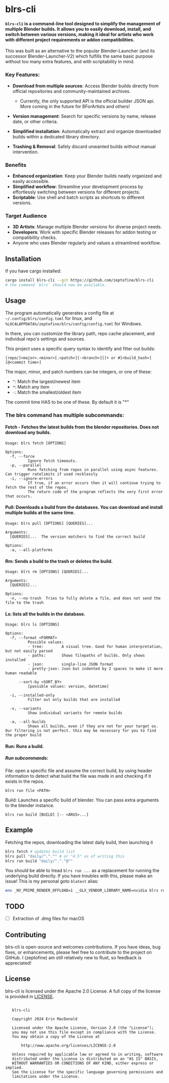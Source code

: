 # blrs-cli

#### `blrs-cli` is a command-line tool designed to simplify the management of multiple Blender builds. It allows you to easily download, install, and switch between various versions, making it ideal for artists who work with different project requirements or addon compatibilities.

This was built as an alternative to the popular Blender-Launcher (and its successor Blender-Launcher-V2) which fulfills
the same basic purpose without too many extra features, and with scriptability in mind.

### Key Features:

- **Download from multiple sources**: Access Blender builds directly from official repositories and community-maintained archives.
    - Currently, the only supported API is the official builder JSON api. More coming in the future for BForArtists and others!

- **Version management**: Search for specific versions by name, release date, or other criteria.
- **Simplified installation**: Automatically extract and organize downloaded builds within a dedicated library directory.
- **Trashing & Removal**: Safely discard unwanted builds without manual intervention.

### Benefits

- **Enhanced organization**: Keep your Blender builds neatly organized and easily accessible.
- **Simplified workflow**: Streamline your development process by effortlessly switching between versions for different projects.
- **Scriptable**: Use shell and batch scripts as shortcuts to different versions.


### Target Audience

- **3D Artists**: Manage multiple Blender versions for diverse project needs.
- **Developers**: Work with specific Blender releases for addon testing or compatibility checks.
- Anyone who uses Blender regularly and values a streamlined workflow.

## Installation
If you have cargo installed:
```sh
cargo install blrs-cli --git https://github.com/zeptofine/blrs-cli
# the command `blrs` should now be available.
```

## Usage

The program automatically generates a config file at `~/.config/blrs/config.toml` for linux, and `%LOCALAPPDATA%/zeptofine/blrs/config/config.toml` for Windows.

In there, you can customize the library path, repo cache placement, and individual repo's settings and sources.

This project uses a specific query syntax to identify and filter out builds:
```
[repo/]<major>.<minor>[.<patch>][-<branch>][[+ or #]<build_hash>][@<commit time>]
```

The major, minor, and patch numbers can be integers, or one of these:
- `^`: Match the largest/newest item
- `*`: Match any item
- `-`: Match the smallest/oldest item

The commit time HAS to be one of these. By default it is "*"

### The blrs command has multiple subcommands:

#### Fetch - Fetches the latest builds from the blender repositories. Does not download any builds.
```
Usage: blrs fetch [OPTIONS]

Options:
  -f, --force
          Ignore fetch timeouts. 
  -p, --parallel
          Runs fetching from repos in parallel using async features. Can trigger ratelimits if used recklessly
  -i, --ignore-errors
          If true, if an error occurs then it will continue trying to fetch the rest of the repos.
          The return code of the program reflects the very first error that occurs.
```

#### Pull: Downloads a build from the databases. You can download and install multiple builds at the same time.
```
Usage: blrs pull [OPTIONS] [QUERIES]...

Arguments:
  [QUERIES]...  The version matchers to find the correct build

Options:
  -a, --all-platforms  
```

#### Rm: Sends a build to the trash or deletes the build.
```
Usage: blrs rm [OPTIONS] [QUERIES]...

Arguments:
  [QUERIES]...  

Options:
  -n, --no-trash  Tries to fully delete a file, and does not send the file to the trash
```

#### Ls: lists all the builds in the database.
```
Usage: blrs ls [OPTIONS]

Options:
  -f, --format <FORMAT>
          Possible values:
          - tree:        A visual tree. Good for human interpretation, but not easily parsed
          - paths:       Shows filepaths of builds. Only shows installed
          - json:        single-line JSON format
          - pretty-json: Json but indented by 2 spaces to make it more human readable

      --sort-by <SORT_BY>
          [possible values: version, datetime]

  -i, --installed-only
          Filter out only builds that are installed

  -v, --variants
          Show individual variants for remote builds

  -a, --all-builds
          Shows all builds, even if they are not for your target os. Our filtering is not perfect. this may be necessary for you to find the proper build
```

#### Run: Runs a build.
##### Run subcommands:

File: open a specific file and assume the correct build, by using header information to detect what build the file was made in and checking if it exists in the repos.

`blrs run file <PATH>` 

Build: Launches a specific build of blender. You can pass extra arguments to the blender instance. 

`blrs run build [BUILD] [-- <ARGS>...]`

## Example

Fetching the repos, downloading the latest daily build, then launching it

```bash
blrs fetch # updates build list
blrs pull "daily/^.^.^" # or "4.5" as of writing this 
blrs run build "daily/^.^.^@^"
```

You should be able to tread `blrs run ...` as a replacement for running the underlying build directly. If you have troubles with this, please make an issue! This is my personal goto `blatest` alias:


```bash
env _NV_PRIME_RENDER_OFFLOAD=1 __GLX_VENDOR_LIBRARY_NAME=nvidia blrs run build daily/^.^.^@^ --
```



## TODO

- [ ] Extraction of .dmg files for macOS


## Contributing

blrs-cli is open-source and welcomes contributions. If you have ideas, bug fixes, or enhancements, please feel free to contribute to the project on GitHub. I (zeptofine) am still relatively new to Rust, so feedback is appreciated!




License
---
blrs-cli is licensed under the Apache 2.0 License. A full copy of the license is provided in [LICENSE](LICENSE).

```

   blrs-cli

   Copyright 2024 Erin MacDonald

   Licensed under the Apache License, Version 2.0 (the "License");
   you may not use this file except in compliance with the License.
   You may obtain a copy of the License at

       http://www.apache.org/licenses/LICENSE-2.0

   Unless required by applicable law or agreed to in writing, software
   distributed under the License is distributed on an "AS IS" BASIS,
   WITHOUT WARRANTIES OR CONDITIONS OF ANY KIND, either express or implied.
   See the License for the specific language governing permissions and
   limitations under the License.
```
